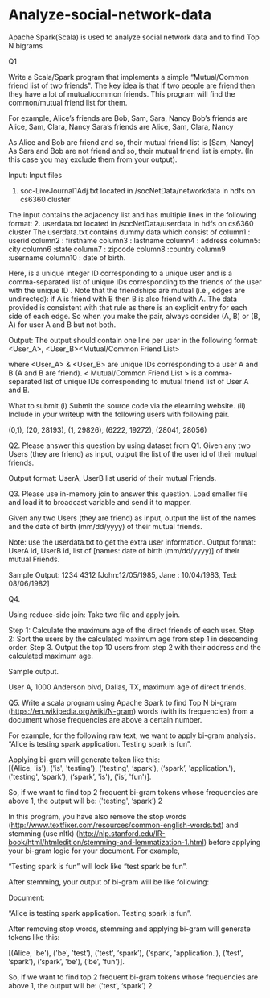 # Analyze-social-network-data

Apache Spark(Scala) is used to analyze social network data and to find Top N bigrams

Q1

Write a Scala/Spark program that implements a simple “Mutual/Common friend list of two friends". The key idea is that if two people are friend then they have a lot of mutual/common friends. This program will find the common/mutual friend list for them.

For example,
Alice’s friends are Bob, Sam, Sara, Nancy
Bob’s friends are Alice, Sam, Clara, Nancy
Sara’s friends are Alice, Sam, Clara, Nancy


As Alice and Bob are friend and so, their mutual friend list is [Sam, Nancy]
As Sara and Bob are not friend and so, their mutual friend list is empty. (In this case you may exclude them from your output). 


Input:
Input files 
1. soc-LiveJournal1Adj.txt located in  /socNetData/networkdata in hdfs on cs6360 cluster

The input contains the adjacency list and has multiple lines in the following format:
<User><TAB><Friends>
2. userdata.txt located in /socNetData/userdata in hdfs on cs6360 cluster
The userdata.txt contains dummy data which consist of 
column1 : userid
column2 : firstname
column3 : lastname
column4 : address
column5: city
column6 :state
column7 : zipcode
column8 :country
column9 :username
column10 : date of birth.



Here, <User> is a unique integer ID corresponding to a unique user and <Friends> is a comma-separated list of unique IDs corresponding to the friends of the user with the unique ID <User>. Note that the friendships are mutual (i.e., edges are undirected): if A is friend with B then B is also friend with A. The data provided is consistent with that rule as there is an explicit entry for each side of each edge. So when you make the pair, always consider (A, B) or (B, A) for user A and B but not both.

Output: The output should contain one line per user in the following format:
<User_A>, <User_B><TAB><Mutual/Common Friend List>

where <User_A> & <User_B> are unique IDs corresponding to a user A and B (A and B are friend). < Mutual/Common Friend List > is a comma-separated list of unique IDs corresponding to mutual friend list of User A and B.

What to submit
(i) Submit the source code via the elearning website.
(ii) Include in your writeup with the following users with following pair.

(0,1), (20, 28193), (1, 29826), (6222, 19272), (28041, 28056)

Q2.
Please answer this question by using dataset from Q1.
Given any two Users (they are friend) as input, output the list of the user id of their mutual friends.

Output format:
UserA, UserB list userid of their mutual Friends.

Q3.
Please use in-memory join to answer this question. Load smaller file and load it to broadcast variable and send it to mapper.

Given any two Users (they are friend) as input, output the list of the names and the date of birth (mm/dd/yyyy) of their mutual friends.

Note: use the userdata.txt to get the extra user information.
Output format:
UserA id, UserB id, list of [names: date of birth (mm/dd/yyyy)] of their mutual Friends.

Sample Output:
1234     4312       [John:12/05/1985, Jane : 10/04/1983, Ted: 08/06/1982]

Q4.

Using reduce-side join: Take two file and apply join.

Step 1: Calculate the maximum age of the direct friends of each user.
Step 2: Sort the users by the calculated maximum age from step 1 in descending order.
Step 3. Output the top 10 users from step 2 with their address and the calculated maximum age.

Sample output.
  
User A, 1000 Anderson blvd, Dallas, TX, maximum age of direct friends.





Q5. Write a scala program using Apache Spark to find Top N bi-gram (https://en.wikipedia.org/wiki/N-gram) words (with its frequencies) from a document whose frequencies are above a certain number.  

For example, for the following raw text, we want to apply bi-gram analysis.
“Alice is testing spark application. Testing spark is fun”. 

Applying bi-gram will generate token like this:   
[(Alice, 'is'), ('is', 'testing'), ('testing', ‘spark’), (‘spark’, 'application.'), ('testing', ‘spark’), (‘spark’, 'is'), (‘is’, 'fun')]. 

So, if we want to find top 2 frequent bi-gram tokens whose frequencies are above 1, the output will be:
('testing', ‘spark’)   2

In this program, you have also remove the stop words (http://www.textfixer.com/resources/common-english-words.txt) and stemming (use nltk) (http://nlp.stanford.edu/IR-book/html/htmledition/stemming-and-lemmatization-1.html)
before applying your bi-gram logic for your document. For example,

“Testing spark is fun” will look like “test spark be fun”.

After stemming, your output of bi-gram will be like following:

Document:

“Alice is testing spark application. Testing spark is fun”. 

After removing stop words, stemming and applying bi-gram will generate tokens like this:  

 [(Alice, 'be'), ('be', 'test'), ('test', ‘spark’), (‘spark’, 'application.'), ('test', ‘spark’), (‘spark’, 'be'), (‘be’, 'fun')]. 

So, if we want to find top 2 frequent bi-gram tokens whose frequencies are above 1, the output will be:
('test', ‘spark’)   2


